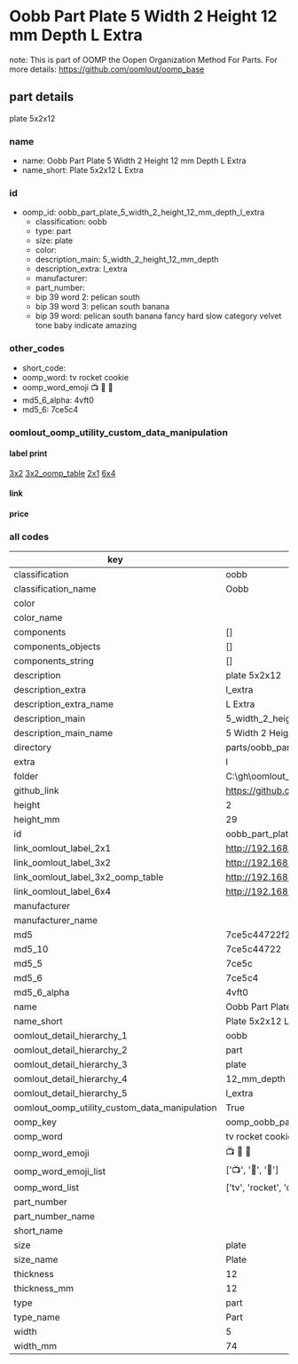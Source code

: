 # Oobb Part Plate 5 Width 2 Height 12 mm Depth L Extra  

note: This is part of OOMP the Oopen Organization Method For Parts. For more details: https://github.com/oomlout/oomp_base

##  part details
  



plate 5x2x12



### name
* name: Oobb Part Plate 5 Width 2 Height 12 mm Depth L Extra
* name_short: Plate 5x2x12 L Extra
### id
* oomp_id: oobb_part_plate_5_width_2_height_12_mm_depth_l_extra
  * classification: oobb
  * type: part
  * size: plate
  * color: 
  * description_main: 5_width_2_height_12_mm_depth
  * description_extra: l_extra
  * manufacturer: 
  * part_number: 
  * bip 39 word 2: pelican south
  * bip 39 word 3: pelican south banana
  * bip 39 word: pelican south banana fancy hard slow category velvet tone baby indicate amazing

### other_codes
* short_code: 
* oomp_word: tv rocket cookie
* oomp_word_emoji :tv: :rocket: :cookie:
* md5_6_alpha: 4vft0
* md5_6: 7ce5c4






### oomlout_oomp_utility_custom_data_manipulation
#### label print
[3x2](http://192.168.1.245:1112/?label=oomp%204vft0)
[3x2_oomp_table](http://192.168.1.108:1112/?label=oomp%204vft0)
[2x1](http://192.168.1.242:1112/?label=oomp%204vft0)
[6x4](http://192.168.1.55:1112/?label=oomp%204vft0)    

#### link

                              

#### price







### all codes 
| key | value |  
| --- | --- |  
| classification | oobb |  
| classification_name | Oobb |  
| color |  |  
| color_name |  |  
| components | [] |  
| components_objects | [] |  
| components_string | [] |  
| description | plate 5x2x12 |  
| description_extra | l_extra |  
| description_extra_name | L Extra |  
| description_main | 5_width_2_height_12_mm_depth |  
| description_main_name | 5 Width 2 Height 12 mm Depth |  
| directory | parts/oobb_part_plate_5_width_2_height_12_mm_depth_l_extra |  
| extra | l |  
| folder | C:\gh\oomlout_oobb_version_4_generated_parts\things\oobb_part_plate_5_width_2_height_12_mm_depth_l_extra |  
| github_link | https://github.com/oomlout/oomlout_oomp_part_src/tree/main/parts/oobb_part_plate_5_width_2_height_12_mm_depth_l_extra |  
| height | 2 |  
| height_mm | 29 |  
| id | oobb_part_plate_5_width_2_height_12_mm_depth_l_extra |  
| link_oomlout_label_2x1 | http://192.168.1.242:1112/?label=oomp%204vft0 |  
| link_oomlout_label_3x2 | http://192.168.1.245:1112/?label=oomp%204vft0 |  
| link_oomlout_label_3x2_oomp_table | http://192.168.1.108:1112/?label=oomp%204vft0 |  
| link_oomlout_label_6x4 | http://192.168.1.55:1112/?label=oomp%204vft0 |  
| manufacturer |  |  
| manufacturer_name |  |  
| md5 | 7ce5c44722f2048730b4952e24740d12 |  
| md5_10 | 7ce5c44722 |  
| md5_5 | 7ce5c |  
| md5_6 | 7ce5c4 |  
| md5_6_alpha | 4vft0 |  
| name | Oobb Part Plate 5 Width 2 Height 12 mm Depth L Extra |  
| name_short | Plate 5x2x12 L Extra |  
| oomlout_detail_hierarchy_1 | oobb |  
| oomlout_detail_hierarchy_2 | part |  
| oomlout_detail_hierarchy_3 | plate |  
| oomlout_detail_hierarchy_4 | 12_mm_depth |  
| oomlout_detail_hierarchy_5 | l_extra |  
| oomlout_oomp_utility_custom_data_manipulation | True |  
| oomp_key | oomp_oobb_part_plate_5_width_2_height_12_mm_depth_l_extra |  
| oomp_word | tv rocket cookie |  
| oomp_word_emoji | :tv: :rocket: :cookie: |  
| oomp_word_emoji_list | [':tv:', ':rocket:', ':cookie:'] |  
| oomp_word_list | ['tv', 'rocket', 'cookie'] |  
| part_number |  |  
| part_number_name |  |  
| short_name |  |  
| size | plate |  
| size_name | Plate |  
| thickness | 12 |  
| thickness_mm | 12 |  
| type | part |  
| type_name | Part |  
| width | 5 |  
| width_mm | 74 |  
